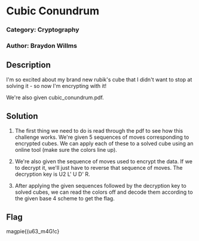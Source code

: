 
# Cubic Conundrum
### Category: Cryptography
### Author: Braydon Willms

## Description
I'm so excited about my brand new rubik's cube that I didn't want to stop at solving it - so now I'm encrypting with it!

We're also given cubic\_conundrum.pdf.

## Solution
1. The first thing we need to do is read through the pdf to see how this challenge works. We're given 5 sequences of moves corresponding to encrypted cubes. We can apply each of these to a solved cube using an online tool (make sure the colors line up).

2. We're also given the sequence of moves used to encrypt the data. If we to decrypt it, we'll just have to reverse that sequence of moves. The decryption key is U2 L' U D' R.

3. After applying the given sequences followed by the decryption key to solved cubes, we can read the colors off and decode them according to the given base 4 scheme to get the flag.

## Flag
magpie{(u63\_m4G!c}

